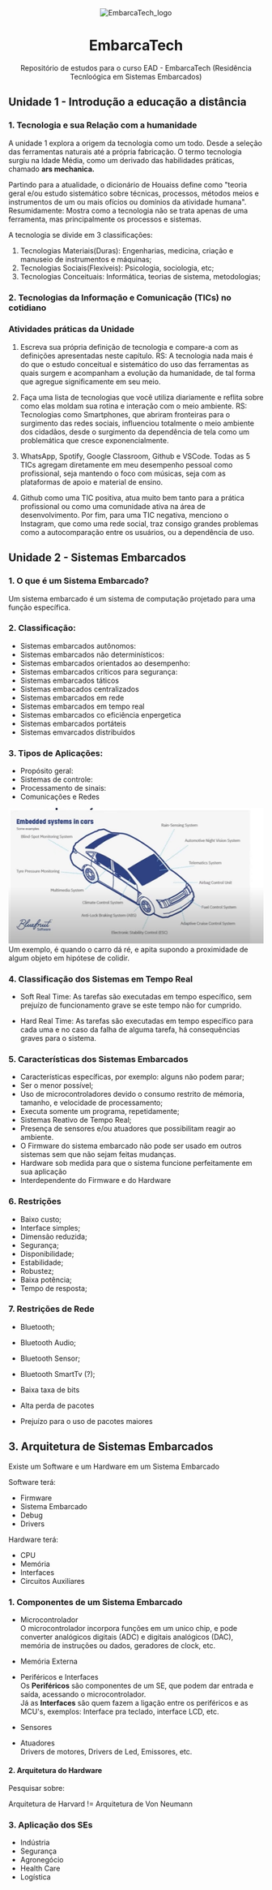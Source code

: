 <div align="center">
 <img width="300"
    alt="EmbarcaTech_logo"
    src=https://ifce.edu.br/noticias/ifce-integra-capacitacao-nacional-em-sistemas-embarcados/captura-de-tela-2024-07-08-141318-1.jpg/@@images/a46e3b52-3b0c-450e-afa2-353600ffb4c2.jpeg
    />
  <h1>EmbarcaTech</h1> 
  Repositório de estudos para o curso EAD - EmbarcaTech (Residência Tecnloógica em Sistemas Embarcados)
</div>

## Unidade 1 - Introdução a educação a distância
### 1. Tecnologia e sua Relação com a humanidade
A unidade 1 explora a origem da tecnologia como um todo. Desde a seleção das ferramentas naturais até a própria fabricação. O termo tecnologia surgiu na Idade Média, como um derivado das habilidades práticas, chamado **ars mechanica.**

Partindo para a atualidade, o dicionário de Houaiss define como "teoria geral e/ou estudo sistemático sobre técnicas, processos, métodos meios e instrumentos de um ou mais ofícios ou domínios da atividade humana". Resumidamente: Mostra como a tecnologia não se trata apenas de uma ferramenta, mas principalmente os processos e sistemas.

A tecnologia se divide em 3 classificações:
1. Tecnologias Materiais(Duras): Engenharias, medicina, criação e manuseio de instrumentos e máquinas;
2. Tecnologias Sociais(Flexíveis): Psicologia, sociologia, etc;
3. Tecnologias Conceituais: Informática, teorias de sistema, metodologias;

### 2. Tecnologias da Informação e Comunicação (TICs) no cotidiano



### Atividades práticas da Unidade
1) Escreva sua própria definição de tecnologia e compare-a com as definições
apresentadas neste capítulo. RS: A tecnologia nada mais é do que o estudo conceitual e sistemático do uso das ferramentas as quais surgem e acompanham a evolução da humanidade, de tal forma que agregue significamente em seu meio.

2) Faça uma lista de tecnologias que você utiliza diariamente e reflita sobre como elas moldam sua rotina e interação com o meio ambiente. RS: Tecnologias como Smartphones, que abriram fronteiras para o surgimento das redes sociais, influenciou totalmente o meio ambiente dos cidadãos, desde o surgimento da dependência de tela como um problemática que cresce exponencialmente.
 
3) WhatsApp, Spotify, Google Classroom, Github e VSCode. Todas as 5 TICs agregam diretamente em meu desempenho pessoal como profissional, seja mantendo o foco com músicas, seja com as plataformas de apoio e material de ensino.

4) Github como uma TIC positiva, atua muito bem tanto para a prática profissional ou como uma comunidade ativa na área de desenvolvimento. Por fim, para uma TIC negativa, menciono o Instagram, que como uma rede social, traz consigo grandes problemas como a autocomparação entre os usuários, ou a dependência de uso.


## Unidade 2 - Sistemas Embarcados
### 1. O que é um Sistema Embarcado?
Um sistema embarcado é um sistema de computação projetado para uma função específica.

### 2. Classificação:

- Sistemas embarcados autônomos:
- Sistemas embarcados não determinísticos:
- Sistemas embarcados orientados ao desempenho:
- Sistemas embarcados críticos para segurança: 
- Sistemas embarcados táticos
- Sistemas embacados centralizados
- Sistemas embarcados em rede
- Sistemas embarcados em tempo real
- Sistemas embarcados co eficiência enpergetica
- Sistemas embarcados portáteis
- Sistemas emvarcados distribuidos

### 3. Tipos de Aplicações:

- Propósito geral:
- Sistemas de controle:
- Processamento de sinais:
- Comunicações e Redes

![alt text](image.png)\
Um exemplo, é quando o carro dá ré, e apita supondo a proximidade de algum objeto em hipótese de colidir.

### 4. Classificação dos Sistemas em Tempo Real
- Soft Real Time:
As tarefas são executadas em tempo específico, sem prejuízo de funcionamento grave se este tempo não for cumprido.

- Hard Real Time:
As tarefas são executadas em tempo específico para cada uma e no caso da falha de alguma tarefa, há consequências graves para o sistema.

### 5. Características dos Sistemas Embarcados
- Características específicas, por exemplo: alguns não podem parar;
- Ser o menor possível;
- Uso de microcontroladores devido o consumo restrito de mémoria, tamanho, e velocidade de processamento;
- Executa somente um programa, repetidamente;
- Sistemas Reativo de Tempo Real;
- Presença de sensores e/ou atuadores que possibilitam reagir ao ambiente.
- O Firmware do sistema embarcado não pode ser usado em outros sistemas sem que não sejam feitas mudanças.
- Hardware sob medida para que o sistema funcione perfeitamente em sua aplicação
- Interdependente do Firmware e do Hardware

### 6. Restrições
- Baixo custo;
- Interface simples;
- Dimensão reduzida;
- Segurança;
- Disponibilidade;
- Estabilidade;
- Robustez;
- Baixa potência;
- Tempo de resposta;

### 7. Restrições de Rede
- Bluetooth;
- Bluetooth Audio;
- Bluetooth Sensor;
- Bluetooth SmartTv (?);

- Baixa taxa de bits
- Alta perda de pacotes
- Prejuízo para o uso de pacotes maiores

## 3. Arquitetura de Sistemas Embarcados

Existe um Software e um Hardware em um Sistema Embarcado

Software terá:
- Firmware
- Sistema Embarcado
- Debug
- Drivers

Hardware terá:
- CPU
- Memória
- Interfaces
- Circuitos Auxiliares

### 1. Componentes de um Sistema Embarcado
- Microcontrolador\
O microcontrolador incorpora funções em um unico chip, e pode converter analógicos digitais (ADC) e digitais analógicos (DAC), memória de instruções ou dados, geradores de clock, etc.
- Memória Externa
- Periféricos e Interfaces\
Os **Periféricos** são componentes de um SE, que podem dar entrada e saída, acessando o microcontrolador.\
Já as **Interfaces** são quem fazem a ligação entre os periféricos e as MCU's, exemplos: Interface pra teclado, interface LCD, etc.
- Sensores

- Atuadores\
Drivers de motores, Drivers de Led, Emissores, etc.

#### 2. Arquitetura do Hardware
Pesquisar sobre:

Arquitetura de Harvard != Arquitetura de Von Neumann

### 3. Aplicação dos SEs
- Indústria
- Segurança
- Agronegócio
- Health Care
- Logística